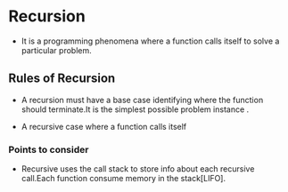 # Recursion
- It is a programming phenomena where a function calls itself to solve a particular problem.

 ## Rules of Recursion
 - A recursion must have a base case identifying where the function should terminate.It is the simplest possible problem instance .
 
 - A recursive case where a function calls itself


 ### Points to consider 
 - Recursive uses the call stack to store info about each recursive call.Each function consume memory in the stack[LIFO].
 